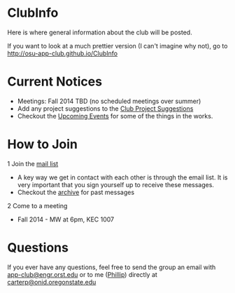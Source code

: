 ClubInfo
========

Here is where general information about the club will be posted.

If you want to look at a much prettier version (I can't imagine why not), go to http://osu-app-club.github.io/ClubInfo


Current Notices
===============
* Meetings: Fall 2014 TBD (no scheduled meetings over summer)
* Add any project suggestions to the [Club Project Suggestions](https://github.com/OSU-App-Club/ClubInfo/blob/master/ProjectSuggestions.md)
* Checkout the [Upcoming Events](https://github.com/OSU-App-Club/ClubInfo/blob/master/UpcomingEvents.md) for some of the things in the works.

How to Join
===========

1 Join the [mail list](http://eepurl.com/OCIPv)
  * A key way we get in contact with each other is through the email list. It is very important that you sign yourself up to receive these messages.
  * Checkout the [archive](http://engineering.oregonstate.edu/mailman/archives/public/app-club/2013-October/thread.html) for past messages

2 Come to a meeting
  * Fall 2014 - MW at 6pm, KEC 1007

Questions
=========

If you ever have any questions, feel free to send the group an email with app-club@engr.orst.edu or to me ([Phillip](https://github.com/cartermp)) directly at carterp@onid.oregonstate.edu
